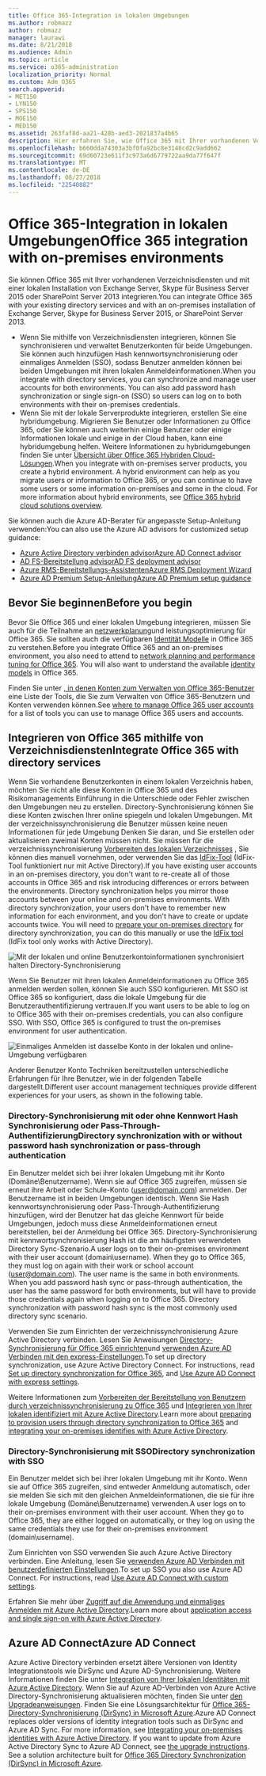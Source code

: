 ```yaml
---
title: Office 365-Integration in lokalen Umgebungen
ms.author: robmazz
author: robmazz
manager: laurawi
ms.date: 8/21/2018
ms.audience: Admin
ms.topic: article
ms.service: o365-administration
localization_priority: Normal
ms.custom: Adm_O365
search.appverid:
- MET150
- LYN150
- SPS150
- MOE150
- MED150
ms.assetid: 263faf8d-aa21-428b-aed3-2021837a4b65
description: Hier erfahren Sie, wie Office 365 mit Ihrer vorhandenen Verzeichnisdiensten integriert.
ms.openlocfilehash: b660dda74303a3bf0fa92bc8e3146cd2c9add662
ms.sourcegitcommit: 69d60723e611f3c973a6d6779722aa9da77f647f
ms.translationtype: MT
ms.contentlocale: de-DE
ms.lasthandoff: 08/27/2018
ms.locfileid: "22540882"
---
```

# <a name="office-365-integration-with-on-premises-environments"></a><span data-ttu-id="c1e1d-103">Office 365-Integration in lokalen Umgebungen</span><span class="sxs-lookup"><span data-stu-id="c1e1d-103">Office 365 integration with on-premises environments</span></span>

<span data-ttu-id="c1e1d-104">Sie können Office 365 mit Ihrer vorhandenen Verzeichnisdiensten und mit einer lokalen Installation von Exchange Server, Skype für Business Server 2015 oder SharePoint Server 2013 integrieren.</span><span class="sxs-lookup"><span data-stu-id="c1e1d-104">You can integrate Office 365 with your existing directory services and with an on-premises installation of Exchange Server, Skype for Business Server 2015, or SharePoint Server 2013.</span></span>
  
 - <span data-ttu-id="c1e1d-p101">Wenn Sie mithilfe von Verzeichnisdiensten integrieren, können Sie synchronisieren und verwaltet Benutzerkonten für beide Umgebungen. Sie können auch hinzufügen Hash kennwortsynchronisierung oder einmaliges Anmelden (SSO), sodass Benutzer anmelden können bei beiden Umgebungen mit ihren lokalen Anmeldeinformationen.</span><span class="sxs-lookup"><span data-stu-id="c1e1d-p101">When you integrate with directory services, you can synchronize and manage user accounts for both environments. You can also add password hash synchronization or single sign-on (SSO) so users can log on to both environments with their on-premises credentials.</span></span>
 - <span data-ttu-id="c1e1d-p102">Wenn Sie mit der lokale Serverprodukte integrieren, erstellen Sie eine hybridumgebung. Migrieren Sie Benutzer oder Informationen zu Office 365, oder Sie können auch weiterhin einige Benutzer oder einige Informationen lokale und einige in der Cloud haben, kann eine hybridumgebung helfen. Weitere Informationen zu hybridumgebungen finden Sie unter [Übersicht über Office 365 Hybriden Cloud-Lösungen](https://support.office.com/article/59616fab-acdb-40e9-b414-cf0c965c80b7).</span><span class="sxs-lookup"><span data-stu-id="c1e1d-p102">When you integrate with on-premises server products, you create a hybrid environment. A hybrid environment can help as you migrate users or information to Office 365, or you can continue to have some users or some information on-premises and some in the cloud. For more information about hybrid environments, see [Office 365 hybrid cloud solutions overview](https://support.office.com/article/59616fab-acdb-40e9-b414-cf0c965c80b7).</span></span>

<span data-ttu-id="c1e1d-110">Sie können auch die Azure AD-Berater für angepasste Setup-Anleitung verwenden:</span><span class="sxs-lookup"><span data-stu-id="c1e1d-110">You can also use the Azure AD advisors for customized setup guidance:</span></span>
- [<span data-ttu-id="c1e1d-111">Azure Active Directory verbinden advisor</span><span class="sxs-lookup"><span data-stu-id="c1e1d-111">Azure AD Connect advisor</span></span>](https://aka.ms/aadconnectpwsync)
- [<span data-ttu-id="c1e1d-112">AD FS-Bereitstellung advisor</span><span class="sxs-lookup"><span data-stu-id="c1e1d-112">AD FS deployment advisor</span></span>](https://aka.ms/adfsguidance)
- [<span data-ttu-id="c1e1d-113">Azure RMS-Bereitstellungs-Assistenten</span><span class="sxs-lookup"><span data-stu-id="c1e1d-113">Azure RMS Deployment Wizard</span></span>](https://aka.ms/azuremsguidance)
- [<span data-ttu-id="c1e1d-114">Azure AD Premium Setup-Anleitung</span><span class="sxs-lookup"><span data-stu-id="c1e1d-114">Azure AD Premium setup guidance</span></span>](https://aka.ms/aadpguidance)
   
## <a name="before-you-begin"></a><span data-ttu-id="c1e1d-115">Bevor Sie beginnen</span><span class="sxs-lookup"><span data-stu-id="c1e1d-115">Before you begin</span></span>
<span data-ttu-id="c1e1d-p103">Bevor Sie Office 365 und einer lokalen Umgebung integrieren, müssen Sie auch für die Teilnahme an [netzwerkplanung](network-planning-and-performance.md)und leistungsoptimierung für Office 365. Sie sollten auch die verfügbaren [Identität Modelle](about-office-365-identity.md) in Office 365 zu verstehen.</span><span class="sxs-lookup"><span data-stu-id="c1e1d-p103">Before you integrate Office 365 and an on-premises environment, you also need to attend to [network planning and performance tuning for Office 365](network-planning-and-performance.md). You will also want to understand the available [identity models](about-office-365-identity.md) in Office 365.</span></span> 

<span data-ttu-id="c1e1d-118">Finden Sie unter [, in denen Konten zum Verwalten von Office 365-Benutzer](manage-office-365-accounts.md) eine Liste der Tools, die Sie zum Verwalten von Office 365-Benutzern und Konten verwenden können.</span><span class="sxs-lookup"><span data-stu-id="c1e1d-118">See [where to manage Office 365 user accounts](manage-office-365-accounts.md) for a list of tools you can use to manage Office 365 users and accounts.</span></span> 
  
## <a name="integrate-office-365-with-directory-services"></a><span data-ttu-id="c1e1d-119">Integrieren von Office 365 mithilfe von Verzeichnisdiensten</span><span class="sxs-lookup"><span data-stu-id="c1e1d-119">Integrate Office 365 with directory services</span></span>
<span data-ttu-id="c1e1d-p104">Wenn Sie vorhandene Benutzerkonten in einem lokalen Verzeichnis haben, möchten Sie nicht alle diese Konten in Office 365 und des Risikomanagements Einführung in die Unterschiede oder Fehler zwischen den Umgebungen neu zu erstellen. Directory-Synchronisierung können Sie diese Konten zwischen Ihrer online spiegeln und lokalen Umgebungen. Mit der verzeichnissynchronisierung die Benutzer müssen keine neuen Informationen für jede Umgebung Denken Sie daran, und Sie erstellen oder aktualisieren zweimal Konten müssen nicht. Sie müssen für die verzeichnissynchronisierung [Vorbereiten des lokalen Verzeichnisses](prepare-for-directory-synchronization.md) , Sie können dies manuell vornehmen, oder verwenden Sie das [IdFix-Tool](install-and-run-idfix.md) (IdFix-Tool funktioniert nur mit Active Directory).</span><span class="sxs-lookup"><span data-stu-id="c1e1d-p104">If you have existing user accounts in an on-premises directory, you don't want to re-create all of those accounts in Office 365 and risk introducing differences or errors between the environments. Directory synchronization helps you mirror those accounts between your online and on-premises environments. With directory synchronization, your users don't have to remember new information for each environment, and you don't have to create or update accounts twice. You will need to [prepare your on-premises directory](prepare-for-directory-synchronization.md) for directory synchronization, you can do this manually or use the [IdFix tool](install-and-run-idfix.md) (IdFix tool only works with Active Directory).</span></span> 
  
![Mit der lokalen und online Benutzerkontoinformationen synchronisiert halten Directory-Synchronisierung](media/a64af0d0-9be6-46b1-8727-277e683abf5e.png)
  
<span data-ttu-id="c1e1d-p105">Wenn Sie Benutzer mit ihren lokalen Anmeldeinformationen zu Office 365 anmelden werden sollen, können Sie auch SSO konfigurieren. Mit SSO ist Office 365 so konfiguriert, dass die lokale Umgebung für die Benutzerauthentifizierung vertrauen.</span><span class="sxs-lookup"><span data-stu-id="c1e1d-p105">If you want users to be able to log on to Office 365 with their on-premises credentials, you can also configure SSO. With SSO, Office 365 is configured to trust the on-premises environment for user authentication.</span></span>
  
![Einmaliges Anmelden ist dasselbe Konto in der lokalen und online-Umgebung verfügbaren](media/d76235f2-8a53-405e-b8ef-dfa4cfc208b8.png)
  
<span data-ttu-id="c1e1d-128">Anderer Benutzer Konto Techniken bereitzustellen unterschiedliche Erfahrungen für Ihre Benutzer, wie in der folgenden Tabelle dargestellt.</span><span class="sxs-lookup"><span data-stu-id="c1e1d-128">Different user account management techniques provide different experiences for your users, as shown in the following table.</span></span>
 
### <a name="directory-synchronization-with-or-without-password-hash-synchronization-or-pass-through-authentication"></a><span data-ttu-id="c1e1d-129">**Directory-Synchronisierung mit oder ohne Kennwort Hash Synchronisierung oder Pass-Through-Authentifizierung**</span><span class="sxs-lookup"><span data-stu-id="c1e1d-129">**Directory synchronization with or without password hash synchronization or pass-through authentication**</span></span>
<span data-ttu-id="c1e1d-p106">Ein Benutzer meldet sich bei ihrer lokalen Umgebung mit ihr Konto (Domäne\Benutzername). Wenn sie auf Office 365 zugreifen, müssen sie erneut ihre Arbeit oder Schule-Konto (user@domain.com) anmelden. Der Benutzername ist in beiden Umgebungen identisch. Wenn Sie Hash kennwortsynchronisierung oder Pass-Through-Authentifizierung hinzufügen, wird der Benutzer hat das gleiche Kennwort für beide Umgebungen, jedoch muss diese Anmeldeinformationen erneut bereitstellen, bei der Anmeldung bei Office 365. Directory-Synchronisierung mit kennwortsynchronisierung Hash ist die am häufigsten verwendeten Directory Sync-Szenario.</span><span class="sxs-lookup"><span data-stu-id="c1e1d-p106">A user logs on to their on-premises environment with their user account (domain\username). When they go to Office 365, they must log on again with their work or school account (user@domain.com). The user name is the same in both environments. When you add password hash sync or pass-through authentication, the user has the same password for both environments, but will have to provide those credentials again when logging on to Office 365. Directory synchronization with password hash sync is the most commonly used directory sync scenario.</span></span>

<span data-ttu-id="c1e1d-p107">Verwenden Sie zum Einrichten der verzeichnissynchronisierung Azure Active Directory verbinden. Lesen Sie Anweisungen [Directory-Synchronisierung für Office 365 einrichten](set-up-directory-synchronization.md)und [verwenden Azure AD Verbinden mit den express-Einstellungen](https://go.microsoft.com/fwlink/p/?LinkId=698537).</span><span class="sxs-lookup"><span data-stu-id="c1e1d-p107">To set up directory synchronization, use Azure Active Directory Connect. For instructions, read [Set up directory synchronization for Office 365](set-up-directory-synchronization.md), and [Use Azure AD Connect with express settings](https://go.microsoft.com/fwlink/p/?LinkId=698537).</span></span>

<span data-ttu-id="c1e1d-137">Weitere Informationen zum [Vorbereiten der Bereitstellung von Benutzern durch verzeichnissynchronisierung zu Office 365](prepare-for-directory-synchronization.md) und [Integrieren von Ihrer lokalen identifiziert mit Azure Active Directory](https://go.microsoft.com/fwlink/?LinkId=518101).</span><span class="sxs-lookup"><span data-stu-id="c1e1d-137">Learn more about [preparing to provision users through directory synchronization to Office 365](prepare-for-directory-synchronization.md) and [integrating your on-premises identifies with Azure Active Directory](https://go.microsoft.com/fwlink/?LinkId=518101).</span></span>

### <a name="directory-synchronization-with-sso"></a><span data-ttu-id="c1e1d-138">**Directory-Synchronisierung mit SSO**</span><span class="sxs-lookup"><span data-stu-id="c1e1d-138">**Directory synchronization with SSO**</span></span>
<span data-ttu-id="c1e1d-p108">Ein Benutzer meldet sich bei ihrer lokalen Umgebung mit ihr Konto. Wenn sie auf Office 365 zugreifen, sind entweder Anmeldung automatisch, oder sie melden Sie sich mit den gleichen Anmeldeinformationen, die sie für ihre lokale Umgebung (Domäne\Benutzername) verwenden.</span><span class="sxs-lookup"><span data-stu-id="c1e1d-p108">A user logs on to their on-premises environment with their user account. When they go to Office 365, they are either logged on automatically, or they log on using the same credentials they use for their on-premises environment (domain\username).</span></span>

<span data-ttu-id="c1e1d-p109">Zum Einrichten von SSO verwenden Sie auch Azure Active Directory verbinden. Eine Anleitung, lesen Sie [verwenden Azure AD Verbinden mit benutzerdefinierten Einstellungen](https://go.microsoft.com/fwlink/p/?LinkID=698430).</span><span class="sxs-lookup"><span data-stu-id="c1e1d-p109">To set up SSO you also use Azure AD Connect. For instructions, read [Use Azure AD Connect with custom settings](https://go.microsoft.com/fwlink/p/?LinkID=698430).</span></span>

<span data-ttu-id="c1e1d-143">Erfahren Sie mehr über [Zugriff auf die Anwendung und einmaliges Anmelden mit Azure Active Directory](https://go.microsoft.com/fwlink/p/?LinkId=698604).</span><span class="sxs-lookup"><span data-stu-id="c1e1d-143">Learn more about [application access and single sign-on with Azure Active Directory](https://go.microsoft.com/fwlink/p/?LinkId=698604).</span></span>

## <a name="azure-ad-connect"></a><span data-ttu-id="c1e1d-144">Azure AD Connect</span><span class="sxs-lookup"><span data-stu-id="c1e1d-144">Azure AD Connect</span></span>
<span data-ttu-id="c1e1d-p110">Azure Active Directory verbinden ersetzt ältere Versionen von Identity Integrationstools wie DirSync und Azure AD-Synchronisierung. Weitere Informationen finden Sie unter [Integration von Ihrer lokalen Identitäten mit Azure Active Directory](https://go.microsoft.com/fwlink/p/?LinkId=527969). Wenn Sie auf Azure AD-Verbinden von Azure Active Directory-Synchronisierung aktualisieren möchten, finden Sie unter [den Upgradeanweisungen](https://go.microsoft.com/fwlink/p/?LinkId=733240). Finden Sie eine Lösungsarchitektur für [Office 365-Directory-Synchronisierung (DirSync) in Microsoft Azure](https://go.microsoft.com/fwlink/?LinkId=517887).</span><span class="sxs-lookup"><span data-stu-id="c1e1d-p110">Azure AD Connect replaces older versions of identity integration tools such as DirSync and Azure AD Sync. For more information, see [Integrating your on-premises identities with Azure Active Directory](https://go.microsoft.com/fwlink/p/?LinkId=527969). If you want to update from Azure Active Directory Sync to Azure AD Connect, see [the upgrade instructions](https://go.microsoft.com/fwlink/p/?LinkId=733240). See a solution architecture built for [Office 365 Directory Synchronization (DirSync) in Microsoft Azure](https://go.microsoft.com/fwlink/?LinkId=517887).</span></span>